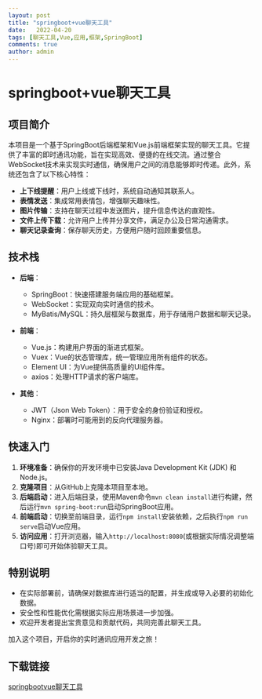 ```yaml
---
layout: post
title: "springboot+vue聊天工具"
date:   2022-04-20
tags: [聊天工具,Vue,应用,框架,SpringBoot]
comments: true
author: admin
---
```

# springboot+vue聊天工具

## 项目简介

本项目是一个基于SpringBoot后端框架和Vue.js前端框架实现的聊天工具。它提供了丰富的即时通讯功能，旨在实现高效、便捷的在线交流。通过整合WebSocket技术来实现实时通信，确保用户之间的消息能够即时传递。此外，系统还包含了以下核心特性：

- **上下线提醒**：用户上线或下线时，系统自动通知其联系人。
- **表情发送**：集成常用表情包，增强聊天趣味性。
- **图片传输**：支持在聊天过程中发送图片，提升信息传达的直观性。
- **文件上传下载**：允许用户上传并分享文件，满足办公及日常沟通需求。
- **聊天记录查询**：保存聊天历史，方便用户随时回顾重要信息。

## 技术栈

- **后端**：
  - SpringBoot：快速搭建服务端应用的基础框架。
  - WebSocket：实现双向实时通信的技术。
  - MyBatis/MySQL：持久层框架与数据库，用于存储用户数据和聊天记录。

- **前端**：
  - Vue.js：构建用户界面的渐进式框架。
  - Vuex：Vue的状态管理库，统一管理应用所有组件的状态。
  - Element UI：为Vue提供高质量的UI组件库。
  - axios：处理HTTP请求的客户端库。

- **其他**：
  - JWT（Json Web Token）：用于安全的身份验证和授权。
  - Nginx：部署时可能用到的反向代理服务器。
  
## 快速入门

1. **环境准备**：确保你的开发环境中已安装Java Development Kit (JDK) 和 Node.js。
2. **克隆项目**：从GitHub上克隆本项目至本地。
3. **后端启动**：进入后端目录，使用Maven命令`mvn clean install`进行构建，然后运行`mvn spring-boot:run`启动SpringBoot应用。
4. **前端启动**：切换至前端目录，运行`npm install`安装依赖，之后执行`npm run serve`启动Vue应用。
5. **访问应用**：打开浏览器，输入`http://localhost:8080`(或根据实际情况调整端口号)即可开始体验聊天工具。

## 特别说明

- 在实际部署前，请确保对数据库进行适当的配置，并生成或导入必要的初始化数据。
- 安全性和性能优化需根据实际应用场景进一步加强。
- 欢迎开发者提出宝贵意见和贡献代码，共同完善此聊天工具。

加入这个项目，开启你的实时通讯应用开发之旅！

## 下载链接

[springbootvue聊天工具](https://pan.quark.cn/s/5c2d16ce6394)